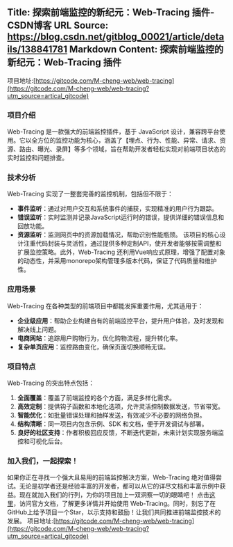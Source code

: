 Title: 探索前端监控的新纪元：Web-Tracing 插件-CSDN博客
URL Source: https://blog.csdn.net/gitblog_00021/article/details/138841781
Markdown Content:
探索前端监控的新纪元：Web-Tracing 插件
-------------------------
项目地址:[https://gitcode.com/M-cheng-web/web-tracing](https://gitcode.com/M-cheng-web/web-tracing?utm_source=artical_gitcode)
### 项目介绍
Web-Tracing 是一款强大的前端监控插件，基于 JavaScript 设计，兼容跨平台使用。它以全方位的监控功能为核心，涵盖了【埋点、行为、性能、异常、请求、资源、路由、曝光、录屏】等多个领域，旨在帮助开发者轻松实现对前端项目状态的实时监控和问题排查。
### 技术分析
Web-Tracing 实现了一整套完善的监控机制，包括但不限于：
*   **事件监听**：通过对用户交互和系统事件的捕获，实现精准的用户行为跟踪。
*   **错误监听**：实时监测并记录JavaScript运行时的错误，提供详细的错误信息和回放功能。
*   **资源监听**：监测网页中的资源加载情况，帮助识别性能瓶颈。
该项目的核心设计注重代码封装与灵活性，通过提供多种定制API，使开发者能够按需调整和扩展监控策略。此外，Web-Tracing 还利用Vue响应式原理，增强了配置对象的动态性，并采用monorepo架构管理多版本代码，保证了代码质量和维护性。
### 应用场景
Web-Tracing 在各种类型的前端项目中都能发挥重要作用，尤其适用于：
*   **企业级应用**：帮助企业构建自有的前端监控平台，提升用户体验，及时发现和解决线上问题。
*   **电商网站**：追踪用户购物行为，优化购物流程，提升转化率。
*   **复杂单页应用**：监控路由变化，确保页面切换顺畅无误。
### 项目特点
Web-Tracing 的突出特点包括：
1.  **全面覆盖**：覆盖了前端监控的各个方面，满足多样化需求。
2.  **高效定制**：提供钩子函数和本地化选项，允许灵活控制数据发送，节省带宽。
3.  **智能优化**：如批量错误处理和抽样发送，有效减少不必要的网络负担。
4.  **结构清晰**：同一项目内包含示例、SDK 和文档，便于开发调试与部署。
5.  **良好的社区支持**：作者积极回应反馈，不断迭代更新，未来计划实现服务端监控和可视化后台。
### 加入我们，一起探索！
如果你正在寻找一个强大且易用的前端监控解决方案，Web-Tracing 绝对值得尝试。无论是初学者还是经验丰富的开发者，都可以从它的详尽文档和丰富示例中获益。现在就加入我们的行列，为你的项目加上一双洞察一切的眼睛吧！
点击[这里](https://m-cheng-web.github.io/web-tracing/)，访问官方文档，了解更多详情并开始使用 Web-Tracing。同时，别忘了在GitHub上给予项目一个Star，以示支持和鼓励！让我们共同推进前端监控技术的发展。
项目地址:[https://gitcode.com/M-cheng-web/web-tracing](https://gitcode.com/M-cheng-web/web-tracing?utm_source=artical_gitcode)